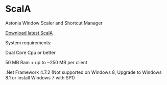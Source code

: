 # ScalA
Astonia Window Scaler and Shortcut Manager

[Download latest ScalA](https://github.com/smoorke/ScalA/releases/download/ScalA/ScalA.exe)



System requirements: 

Dual Core Cpu or better 

50 MB Ram + up to ~250 MB per client

.Net Framework 4.7.2 (Not supported on Windows 8, Upgrade to Windows 8.1 or install Windows 7 with SP1)
